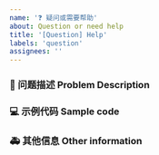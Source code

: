 ```yaml
---
name: '❓ 疑问或需要帮助'
about: Question or need help
title: '[Question] Help'
labels: 'question'
assignees: ''
---
```


### 🧐 问题描述 Problem Description

<!-- 详细地描述问题，让大家都能理解。 -->
<!-- Describe the problem in detail so that everyone can understand. -->

### 💻 示例代码 Sample code

<!-- 如果你有解决方案，在这里清晰地阐述。 -->
<!-- If you have a solution, state it clearly here. -->

### 🚑 其他信息 Other information

<!-- 如截图等其他信息可以贴在这里。 -->
<!-- Other information such as screenshots can be posted here. -->
